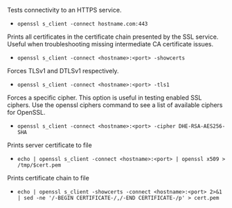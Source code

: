 Tests connectivity to an HTTPS service.
* `openssl s_client -connect hostname.com:443`

Prints all certificates in the certificate chain presented by the SSL service. Useful when troubleshooting missing intermediate CA certificate issues.
* `openssl s_client -connect <hostname>:<port> -showcerts`

Forces TLSv1 and DTLSv1 respectively.
* `openssl s_client -connect <hostname>:<port> -tls1`

Forces a specific cipher. This option is useful in testing enabled SSL ciphers. Use the openssl ciphers command to see a list of available ciphers for OpenSSL.
* `openssl s_client -connect <hostname>:<port> -cipher DHE-RSA-AES256-SHA`

Prints server certificate to file
* `echo | openssl s_client -connect <hostname>:<port> | openssl x509 > /tmp/$cert.pem`

Prints certificate chain to file
* `echo | openssl s_client -showcerts -connect <hostname>:<port> 2>&1 | sed -ne '/-BEGIN CERTIFICATE-/,/-END CERTIFICATE-/p' > cert.pem`